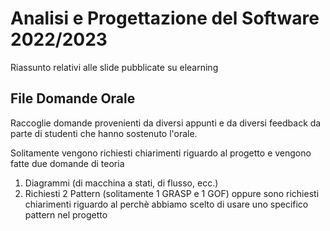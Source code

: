 # Analisi e Progettazione del Software 2022/2023

Riassunto relativi alle slide pubblicate su elearning

## File Domande Orale

Raccoglie domande provenienti da diversi appunti e da diversi feedback da parte
di studenti che hanno sostenuto l'orale.

Solitamente vengono richiesti chiarimenti riguardo al progetto e vengono 
fatte due domande di teoria

1. Diagrammi (di macchina a stati, di flusso, ecc.)
2. Richiesti 2 Pattern (solitamente 1 GRASP e 1 GOF) oppure sono richiesti chiarimenti
riguardo al perchè abbiamo scelto di usare uno specifico pattern nel progetto